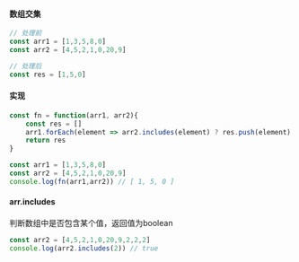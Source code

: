 #### 数组交集

```javascript
// 处理前
const arr1 = [1,3,5,8,0]
const arr2 = [4,5,2,1,0,20,9]

// 处理后
const res = [1,5,0]
```

#### 实现

```javascript
const fn = function(arr1, arr2){
    const res = []
    arr1.forEach(element => arr2.includes(element) ? res.push(element): null);
    return res
}

const arr1 = [1,3,5,8,0]
const arr2 = [4,5,2,1,0,20,9]
console.log(fn(arr1,arr2)) // [ 1, 5, 0 ]
```

#### arr.includes

判断数组中是否包含某个值，返回值为boolean

```javascript
const arr2 = [4,5,2,1,0,20,9,2,2,2]
console.log(arr2.includes(2)) // true
```